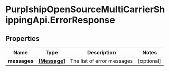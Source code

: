 # PurplshipOpenSourceMultiCarrierShippingApi.ErrorResponse

## Properties
Name | Type | Description | Notes
------------ | ------------- | ------------- | -------------
**messages** | [**[Message]**](Message.md) | The list of error messages | [optional] 
